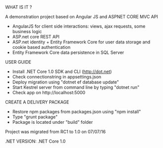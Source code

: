 WHAT IS IT ?

A demonstration project based on Angular JS and ASPNET CORE MVC API

- AngularJS for client side interactions: views, ajax requests, some business logic
- ASP.net core REST API
- ASP.net identity + Entity Framework Core for user data storage and cookie based authentication
- Entity Framework Core data persistence in SQL Server

USER GUIDE

- Install .NET Core 1.0 SDK and CLI (http://dot.net)
- Check connectionstring in appsettings.json
- Deploy migration using "dotnet ef database update"
- Start Kestrel server from command line by typing "dotnet run"
- Check app on http://localhost:5000

CREATE A DELIVERY PACKAGE
- Restore npm packages from packages.json using "npm install"
- Type "grunt package"
- Package is located under "build" folder

Project was migrated from RC1 to 1.0 on 07/07/16

.NET VERSION: .NET Core 1.0